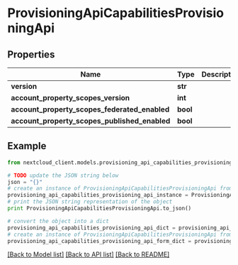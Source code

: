 # ProvisioningApiCapabilitiesProvisioningApi


## Properties
Name | Type | Description | Notes
------------ | ------------- | ------------- | -------------
**version** | **str** |  | 
**account_property_scopes_version** | **int** |  | 
**account_property_scopes_federated_enabled** | **bool** |  | 
**account_property_scopes_published_enabled** | **bool** |  | 

## Example

```python
from nextcloud_client.models.provisioning_api_capabilities_provisioning_api import ProvisioningApiCapabilitiesProvisioningApi

# TODO update the JSON string below
json = "{}"
# create an instance of ProvisioningApiCapabilitiesProvisioningApi from a JSON string
provisioning_api_capabilities_provisioning_api_instance = ProvisioningApiCapabilitiesProvisioningApi.from_json(json)
# print the JSON string representation of the object
print ProvisioningApiCapabilitiesProvisioningApi.to_json()

# convert the object into a dict
provisioning_api_capabilities_provisioning_api_dict = provisioning_api_capabilities_provisioning_api_instance.to_dict()
# create an instance of ProvisioningApiCapabilitiesProvisioningApi from a dict
provisioning_api_capabilities_provisioning_api_form_dict = provisioning_api_capabilities_provisioning_api.from_dict(provisioning_api_capabilities_provisioning_api_dict)
```
[[Back to Model list]](../README.md#documentation-for-models) [[Back to API list]](../README.md#documentation-for-api-endpoints) [[Back to README]](../README.md)


